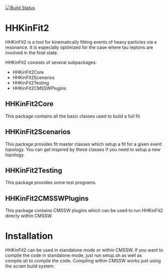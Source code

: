 [![Build Status](https://travis-ci.org/bvormwald/HHKinFit2.svg?branch=master)](https://travis-ci.org/bvormwald/HHKinFit2)
# HHKinFit2

HHKinFit2 is a tool for kinematically fitting events of heavy particles via a resonance. It is especially optimized for the case where tau leptons are involved in the final state.

HHKinFit2 consists of several subpackages:
*  HHKinFit2Core
*  HHKinFit2Scenarios
*  HHKinFit2Testing
*  HHKinFit2CMSSWPlugins

## HHKinFit2Core
This package contains all the basic classes used to build a full fit.

## HHKinFit2Scenarios
This package provides fit master classes which setup a fit for a given event topology. You can get inspired by these classes if you need to setup a new topology.

## HHKinFit2Testing
This package provides some test programs.

## HHKinFit2CMSSWPlugins
This package contains CMSSW plugins which can be used to run HHKinFit2 directy within CMSSW.

# Installation
HHKinFit2 can be used in standalone mode or within CMSSW. If you want to compile the code in standalone mode, just run setup.sh as well as compile.sh to compile the code. Compiling within CMSSW works just using the scram build system.